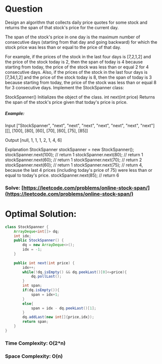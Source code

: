 # Question

Design an algorithm that collects daily price quotes for some stock and returns the span of that stock's price for the current day.

The span of the stock's price in one day is the maximum number of consecutive days (starting from that day and going backward) for which the stock price was less than or equal to the price of that day.

For example, if the prices of the stock in the last four days is [7,2,1,2] and the price of the stock today is 2, then the span of today is 4 because starting from today, the price of the stock was less than or equal 2 for 4 consecutive days.
Also, if the prices of the stock in the last four days is [7,34,1,2] and the price of the stock today is 8, then the span of today is 3 because starting from today, the price of the stock was less than or equal 8 for 3 consecutive days.
Implement the StockSpanner class:

StockSpanner() Initializes the object of the class.
int next(int price) Returns the span of the stock's price given that today's price is price.



##### Example:

Input
["StockSpanner", "next", "next", "next", "next", "next", "next", "next"]
[[], [100], [80], [60], [70], [60], [75], [85]]

Output
[null, 1, 1, 1, 2, 1, 4, 6]

Explanation
StockSpanner stockSpanner = new StockSpanner();
stockSpanner.next(100); // return 1
stockSpanner.next(80);  // return 1
stockSpanner.next(60);  // return 1
stockSpanner.next(70);  // return 2
stockSpanner.next(60);  // return 1
stockSpanner.next(75);  // return 4, because the last 4 prices (including today's price of 75) were less than or equal to today's price.
stockSpanner.next(85);  // return 6



### Solve: [https://leetcode.com/problems/online-stock-span/](https://leetcode.com/problems/online-stock-span/)
   


# Optimal Solution:  


``` java
class StockSpanner {
    ArrayDeque<int[]> dq;
    int idx;
    public StockSpanner() {
        dq = new ArrayDeque<>();
        idx = -1;
    }
    
    public int next(int price) {
        idx++;
        while(!dq.isEmpty() && dq.peekLast()[0]<=price){
            dq.pollLast();
        }
        int span;
        if(dq.isEmpty()){
            span = idx+1;
        }
        else{
            span = idx - dq.peekLast()[1];
        }
        dq.addLast(new int[]{price,idx});
        return span;
    }
}
```
### Time Complexity: O(2*n)
### Space Complexity: O(n)
